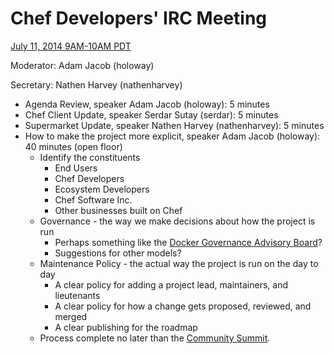 # Chef Developers' IRC Meeting

[July 11, 2014 9AM-10AM PDT](http://www.timeanddate.com/worldclock/fixedtime.html?msg=%23chef-hacking+developers%27+meeting&iso=20140711T12&p1=419&ah=1)

Moderator:  Adam Jacob (holoway)

Secretary:  Nathen Harvey (nathenharvey)

* Agenda Review, speaker Adam Jacob (holoway): 5 minutes
* Chef Client Update, speaker Serdar Sutay (serdar): 5 minutes
* Supermarket Update, speaker Nathen Harvey (nathenharvey): 5 minutes
* How to make the project more explicit, speaker Adam Jacob (holoway): 40 minutes (open floor)
  * Identify the constituents
    * End Users
    * Chef Developers
    * Ecosystem Developers
    * Chef Software Inc.
    * Other businesses built on Chef
  * Governance - the way we make decisions about how the project is run
    * Perhaps something like the [Docker Governance Advisory Board](http://www.docker.com/community/governance/)?
    * Suggestions for other models?
  * Maintenance Policy - the actual way the project is run on the day to day
    * A clear policy for adding a project lead, maintainers, and lieutenants
    * A clear policy for how a change gets proposed, reviewed, and merged
    * A clear publishing for the roadmap
  * Process complete no later than the [Community Summit](http://getchef.com/summit).
